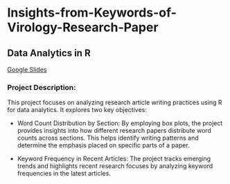# Insights-from-Keywords-of-Virology-Research-Paper
## Data Analytics in R
[Google Slides](https://docs.google.com/presentation/d/1pUHk7UiQM94piNpJK_r19FvcLw2Pngvk0_HJgMc7-V4/edit?usp=sharing)

### Project Description:
This project focuses on analyzing research article writing practices using R for data analytics. It explores two key objectives:

- Word Count Distribution by Section: By employing box plots, the project provides insights into how different research papers distribute word counts across sections. This helps identify writing patterns and determine the emphasis placed on specific parts of a paper.

- Keyword Frequency in Recent Articles: The project tracks emerging trends and highlights recent research focuses by analyzing keyword frequencies in the latest articles.
